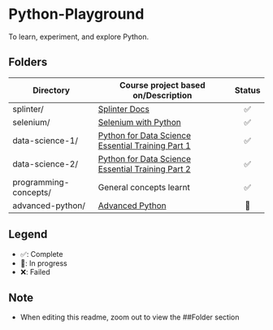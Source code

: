 # Python-Playground

To learn, experiment, and explore Python.

## Folders

| Directory             | Course project based on/Description                                                                                                      | Status |
| --------------------- | ---------------------------------------------------------------------------------------------------------------------------------------- | :----: |
| splinter/             | [Splinter Docs](https://splinter.readthedocs.io/en/latest/index.html)                                                                    |   ✅   |
| selenium/             | [Selenium with Python](https://selenium-python.readthedocs.io/index.html)                                                                |   ✅   |
| data-science-1/       | [Python for Data Science Essential Training Part 1](https://www.linkedin.com/learning/data-science-essential-training-part-1)            |   ✅   |
| data-science-2/       | [Python for Data Science Essential Training Part 2](https://www.linkedin.com/learning/python-for-data-science-essential-training-part-2) |   ✅   |
| programming-concepts/ | General concepts learnt                                                                                                                  |   ✅   |
| advanced-python/      | [Advanced Python](https://www.linkedin.com/learning/advanced-python)                                                                     |   🚧   |

## Legend

- ✅: Complete
- 🚧: In progress
- ❌: Failed

## Note

- When editing this readme, zoom out to view the ##Folder section
